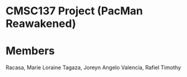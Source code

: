 # CMSC137 Project (PacMan Reawakened)
# Members
  Racasa, Marie Loraine
  Tagaza, Joreyn Angelo
  Valencia, Rafiel Timothy
